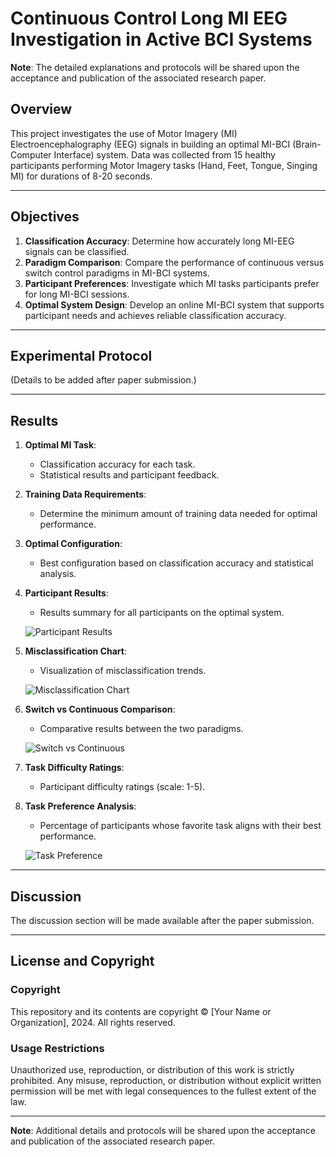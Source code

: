 # Continuous Control Long MI EEG Investigation in Active BCI Systems
**Note**: The detailed explanations and protocols will be shared upon the acceptance and publication of the associated research paper.

## Overview
This project investigates the use of Motor Imagery (MI) Electroencephalography (EEG) signals in building an optimal MI-BCI (Brain-Computer Interface) system. Data was collected from 15 healthy participants performing Motor Imagery tasks (Hand, Feet, Tongue, Singing MI) for durations of 8-20 seconds. 


---

## Objectives

1. **Classification Accuracy**: Determine how accurately long MI-EEG signals can be classified.
2. **Paradigm Comparison**: Compare the performance of continuous versus switch control paradigms in MI-BCI systems.
3. **Participant Preferences**: Investigate which MI tasks participants prefer for long MI-BCI sessions.
4. **Optimal System Design**: Develop an online MI-BCI system that supports participant needs and achieves reliable classification accuracy.

---

## Experimental Protocol
(Details to be added after paper submission.)

---

## Results

1. **Optimal MI Task**:
   - Classification accuracy for each task.
   - Statistical results and participant feedback.

2. **Training Data Requirements**:
   - Determine the minimum amount of training data needed for optimal performance.

3. **Optimal Configuration**:
   - Best configuration based on classification accuracy and statistical analysis.

4. **Participant Results**:
   - Results summary for all participants on the optimal system.

   ![Participant Results](path/to/your/git/repo/results/participant_results.png)

5. **Misclassification Chart**:
   - Visualization of misclassification trends.

   ![Misclassification Chart](path/to/your/git/repo/results/misclassification_chart.png)

6. **Switch vs Continuous Comparison**:
   - Comparative results between the two paradigms.

   ![Switch vs Continuous](path/to/your/git/repo/results/switch_vs_continuous.png)

7. **Task Difficulty Ratings**:
   - Participant difficulty ratings (scale: 1-5).

8. **Task Preference Analysis**:
   - Percentage of participants whose favorite task aligns with their best performance.

   ![Task Preference](path/to/your/git/repo/results/task_preference.png)

---

## Discussion
The discussion section will be made available after the paper submission.

---

## License and Copyright

### Copyright
This repository and its contents are copyright © [Your Name or Organization], 2024. All rights reserved.

### Usage Restrictions
Unauthorized use, reproduction, or distribution of this work is strictly prohibited. Any misuse, reproduction, or distribution without explicit written permission will be met with legal consequences to the fullest extent of the law.

---

**Note**: Additional details and protocols will be shared upon the acceptance and publication of the associated research paper.
